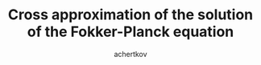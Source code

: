 ---
author: achertkov
title:  "Cross approximation of the solution of the Fokker-Planck equation"
presentation: "/assets/presentations/fpcross.pdf"
tags: 
  - Fokker-Planck
  - ODE
  - Tensor Factorization 
---
